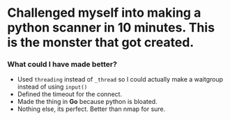 # Challenged myself into making a python scanner in 10 minutes. This is the monster that got created.
### What could I have made better?
 - Used `threading` instead of `_thread` so I could actually make a waitgroup instead of using `input()`
 - Defined the timeout for the connect.
 - Made the thing in **Go** because python is bloated.
 - Nothing else, its perfect. Better than nmap for sure.
